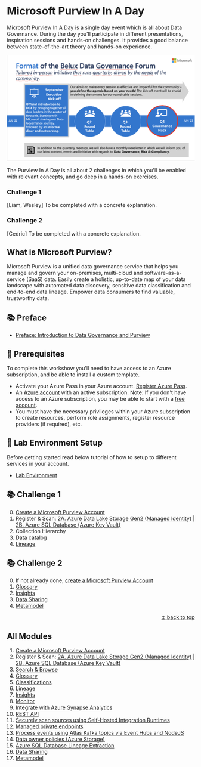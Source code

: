 # Microsoft Purview In A Day

Microsoft Purview In A Day is a single day event which is all about Data Governance. During the day you'll participate in different presentations, inspiration sessions and hands-on challenges. It provides a good balance between state-of-the-art theory and hands-on experience.

![Mission statement](./assets/dgf-mission-statement.png)

The Purview In A Day is all about 2 challenges in which you'll be enabled with relevant concepts, and go deep in a hands-on exercises.

### Challenge 1

[Liam, Wesley] To be completed with a concrete explanation.

### Challenge 2

[Cedric] To be completed with a concrete explanation.

## What is Microsoft Purview?

Microsoft Purview is a unified data governance service that helps you manage and govern your on-premises, multi-cloud and software-as-a-service (SaaS) data. Easily create a holistic, up-to-date map of your data landscape with automated data discovery, sensitive data classification and end-to-end data lineage. Empower data consumers to find valuable, trustworthy data.

## :books: Preface

- [Preface: Introduction to Data Governance and Purview](./modules/preface.md)

## :thinking: Prerequisites

To complete this workshow you'll need to have access to an Azure subscription, and be able to install a custom template.

- Activate your Azure Pass in your Azure account. [Register Azure Pass](https://azure.microsoft.com/en-us/pricing/offers/azure-pass/).
- An [Azure account](https://azure.microsoft.com/free/) with an active subscription. Note: If you don't have access to an Azure subscription, you may be able to start with a [free account](https://www.azure.com/free).
- You must have the necessary privileges within your Azure subscription to create resources, perform role assignments, register resource providers (if required), etc.

## :test_tube: Lab Environment Setup

Before getting started read below tutorial of how to setup to different services in your account.

- [Lab Environment](./modules/module00.md)

## :books: Challenge 1

0. [Create a Microsoft Purview Account](./modules/module01.md)
1. Register & Scan: [2A. Azure Data Lake Storage Gen2 (Managed Identity)](./modules/module02a.md) | [2B. Azure SQL Database (Azure Key Vault)](./modules/module02b.md)
2. Collection Hierarchy
3. Data catalog
4. [Lineage](./modules/module06.md)

## :books: Challenge 2

0. If not already done, [create a Microsoft Purview Account](./modules/module01.md)
1. [Glossary](./modules/module04.md)
2. [Insights](./modules/module07.md)
3. [Data Sharing](./modules/module16.md)
4. [Metamodel](./modules/module17.md)

<div align="right"><a href="#microsoft-purview-workshop">↥ back to top</a></div>

## All Modules

1. [Create a Microsoft Purview Account](./modules/module01.md)
2. Register & Scan: [2A. Azure Data Lake Storage Gen2 (Managed Identity)](./modules/module02a.md) | [2B. Azure SQL Database (Azure Key Vault)](./modules/module02b.md)
3. [Search & Browse](./modules/module03.md)
4. [Glossary](./modules/module04.md)
5. [Classifications](./modules/module05.md)
6. [Lineage](./modules/module06.md)
7. [Insights](./modules/module07.md)
8. [Monitor](./modules/module08.md)
9. [Integrate with Azure Synapse Analytics](./modules/module09.md)
10. [REST API](./modules/module10.md)
11. [Securely scan sources using Self-Hosted Integration Runtimes](./modules/module11.md)
12. [Managed private endpoints](./modules/module12.md)
13. [Process events using Atlas Kafka topics via Event Hubs and NodeJS](./modules/module13.md)
14. [Data owner policies (Azure Storage)](./modules/module14.md)
15. [Azure SQL Database Lineage Extraction](./modules/module15.md)
16. [Data Sharing](./modules/module16.md)
17. [Metamodel](./modules/module17.md)
